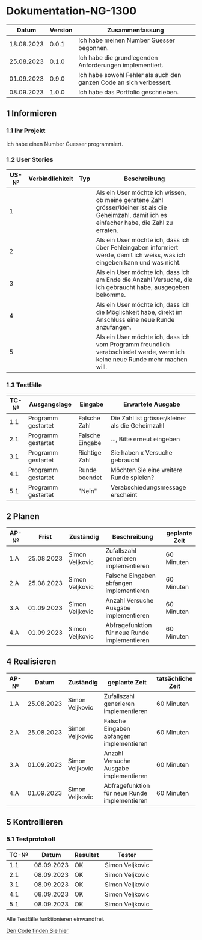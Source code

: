 # Dokumentation-NG-1300

| Datum | Version | Zusammenfassung                                              |
| ----- | ------- | ------------------------------------------------------------ |
| 18.08.2023 | 0.0.1 | Ich habe meinen Number Guesser begonnen. |
| 25.08.2023 | 0.1.0 | Ich habe die grundlegenden Anforderungen implementiert. |
| 01.09.2023 | 0.9.0 | Ich habe sowohl Fehler als auch den ganzen Code an sich verbessert. |
| 08.09.2023 | 1.0.0 | Ich habe das Portfolio geschrieben. |

## 1 Informieren

### 1.1 Ihr Projekt

Ich habe einen Number Guesser programmiert.

### 1.2 User Stories

| US-№ | Verbindlichkeit | Typ  | Beschreibung                       |
| ---- | --------------- | ---- | ---------------------------------- |
| 1    |                 |      | Als ein User möchte ich wissen, ob meine geratene Zahl grösser/kleiner ist als die Geheimzahl, damit ich es einfacher habe, die Zahl zu erraten. |
| 2    |                 |      | Als ein User möchte ich, dass ich über Fehleingaben informiert werde, damit ich weiss, was ich eingeben kann und was nicht. |
| 3    |                 |      | Als ein User möchte ich, dass ich am Ende die Anzahl Versuche, die ich gebraucht habe, ausgegeben bekomme. |
| 4    |                 |      | Als ein User möchte ich, dass ich die Möglichkeit habe, direkt im Anschluss eine neue Runde anzufangen. |
| 5    |                 |      | Als ein User möchte ich, dass ich vom Programm freundlich verabschiedet werde, wenn ich keine neue Runde mehr machen will. |



### 1.3 Testfälle

| TC-№ | Ausgangslage | Eingabe | Erwartete Ausgabe |
| ---- | ------------ | ------- | ----------------- |
| 1.1  | Programm gestartet | Falsche Zahl | Die Zahl ist grösser/kleiner als die Geheimzahl |
| 2.1  | Programm gestartet | Falsche Eingabe | ..., Bitte erneut eingeben |
| 3.1  | Programm gestartet | Richtige Zahl | Sie haben x Versuche gebraucht |
| 4.1  | Programm gestartet | Runde beendet | Möchten Sie eine weitere Runde spielen? |
| 5.1  | Programm gestartet | "Nein" | Verabschiedungsmessage erscheint |



## 2 Planen

| AP-№ | Frist | Zuständig | Beschreibung | geplante Zeit |
| ---- | ----- | --------- | ------------ | ------------- |
| 1.A  | 25.08.2023 | Simon Veljkovic | Zufallszahl generieren implementieren | 60 Minuten |
| 2.A  | 25.08.2023 | Simon Veljkovic | Falsche Eingaben abfangen implementieren | 60 Minuten |
| 3.A  | 01.09.2023 | Simon Veljkovic | Anzahl Versuche Ausgabe implementieren | 60 Minuten |
| 4.A  | 01.09.2023 | Simon Veljkovic | Abfragefunktion für neue Runde implementieren | 60 Minuten |




## 4 Realisieren

| AP-№ | Datum | Zuständig | geplante Zeit | tatsächliche Zeit |
| ---- | ----- | --------- | ------------- | ----------------- |
| 1.A  | 25.08.2023 | Simon Veljkovic | Zufallszahl generieren implementieren | 60 Minuten | 30 Minuten |
| 2.A  | 25.08.2023 | Simon Veljkovic | Falsche Eingaben abfangen implementieren | 60 Minuten | 120 Minuten |
| 3.A  | 01.09.2023 | Simon Veljkovic | Anzahl Versuche Ausgabe implementieren | 60 Minuten | 60 Minuten |
| 4.A  | 01.09.2023 | Simon Veljkovic | Abfragefunktion für neue Runde implementieren | 60 Minuten | 30 Minuten |



## 5 Kontrollieren

### 5.1 Testprotokoll

| TC-№ | Datum | Resultat | Tester |
| ---- | ----- | -------- | ------ |
| 1.1  | 08.09.2023 | OK | Simon Veljkovic |
| 2.1  | 08.09.2023 | OK | Simon Veljkovic |
| 3.1  | 08.09.2023 | OK | Simon Veljkovic |
| 4.1  | 08.09.2023 | OK | Simon Veljkovic |
| 5.1  | 08.09.2023 | OK | Simon Veljkovic |

Alle Testfälle funktionieren einwandfrei.

[Den Code finden Sie hier](https://github.com/Vettelfanboy/Dokumentation-NG-1300)

